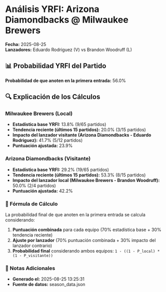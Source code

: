 # Análisis YRFI: Arizona Diamondbacks @ Milwaukee Brewers

**Fecha:** 2025-08-25  
**Lanzadores:** Eduardo Rodriguez (V) vs Brandon Woodruff (L)

## 📊 Probabilidad YRFI del Partido

**Probabilidad de que anoten en la primera entrada:** 56.0%

## 🔍 Explicación de los Cálculos

### Milwaukee Brewers (Local)
- **Estadística base YRFI:** 13.8% (9/65 partidos)
- **Tendencia reciente (últimos 15 partidos):** 20.0% (3/15 partidos)
- **Impacto del lanzador visitante (Arizona Diamondbacks - Eduardo Rodriguez):** 41.7% (5/12 partidos)
- **Puntuación ajustada:** 23.9%

### Arizona Diamondbacks (Visitante)
- **Estadística base YRFI:** 29.2% (19/65 partidos)
- **Tendencia reciente (últimos 15 partidos):** 53.3% (8/15 partidos)
- **Impacto del lanzador local (Milwaukee Brewers - Brandon Woodruff):** 50.0% (2/4 partidos)
- **Puntuación ajustada:** 42.2%

### 📝 Fórmula de Cálculo

La probabilidad final de que anoten en la primera entrada se calcula considerando:
1. **Puntuación combinada** para cada equipo (70% estadística base + 30% tendencia reciente)
2. **Ajuste por lanzador** (70% puntuación combinada + 30% impacto del lanzador contrario)
3. **Probabilidad final** considerando ambos equipos: `1 - ((1 - P_local) * (1 - P_visitante))`

### 📌 Notas Adicionales

- **Generado el:** 2025-08-25 13:25:31
- **Fuente de datos:** season_data.json
